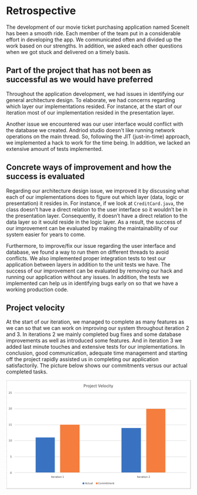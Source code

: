 # Retrospective
The development of our movie ticket purchasing application named SceneIt has been a smooth ride. Each member of the team put in a considerable effort in developing the app. We communicated often and divided up the work based on our strengths. In addition, we asked each other questions when we got stuck and delivered on a timely basis.

## Part of the project that has not been as successful as we would have preferred 
Throughout the application development, we had issues in identifying our general architecture design. To elaborate, we had concerns regarding which layer our implementations resided. For instance, at the start of our iteration most of our implementation resided in the presentation layer. 

Another issue we encountered was our user interface would conflict with the database we created. Andriod studio doesn't like running network operations on the main thread. So, following the JIT (just-in-time) approach, we implemented a hack to work for the time being. In addition, we lacked an extensive amount of tests implemented. 

## Concrete ways of improvement and how the success is evaluated 
Regarding our architecture design issue, we improved it by discussing what each of our implementations does to figure out which layer (data, logic or presentation) it resides in. For instance, if we look at `CreditCard.java`, the class doesn’t have a direct relation to the user interface so it wouldn’t be in the presentation layer. Consequently, it doesn’t have a direct relation to the data layer so it would reside in the logic layer. As a result, the success of our improvement can be evaluated by making the maintainability of our system easier for years to come. 

Furthermore, to improve/fix our issue regarding the user interface and database, we found a way to run them on different threads to avoid conflicts. We also implemented proper integration tests to test our application between layers in addition to the unit tests we have. The success of our improvement can be evaluated by removing our hack and running our application without any issues. In addition, the tests we implemented can help us in identifying bugs early on so that we have a working production code. 

## Project velocity
At the start of our iteration, we managed to complete as many features as we can so that we can work on improving our system throughout iteration 2 and 3. In iterations 2 we mainly completed bug fixes and some database improvements as well as introduced some features. And in iteration 3 we added last minute touches and extensive tests for our implementations. In conclusion, good communication, adequate time management and starting off the project rapidly assisted us in completing our application satisfactorily. The picture below shows our commitments versus our actual completed tasks. 

![](./project_velocity.png)
